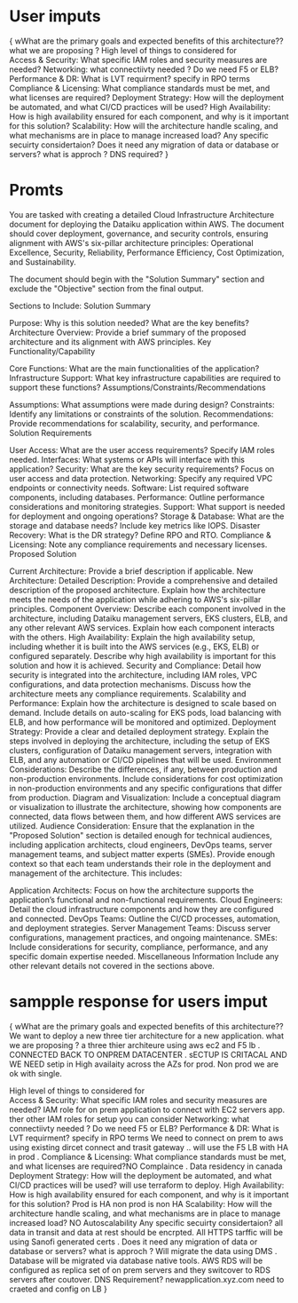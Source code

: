 # User imputs

{ wWhat are the primary goals and expected benefits of this architecture?? 
what we are proposing ? 
High level of things to considered for  
Access & Security: What specific IAM roles and security measures are needed?
Networking: what connectiivty needed ? Do we need F5 or ELB?
Performance & DR: What is LVT requirment? specify in RPO terms 
Compliance & Licensing: What compliance standards must be met, and what licenses are required?
Deployment Strategy: How will the deployment be automated, and what CI/CD practices will be used?
High Availability: How is high availability ensured for each component, and why is it important for this solution?
Scalability: How will the architecture handle scaling, and what mechanisms are in place to manage increased load?
Any specific secuirty considertaion? 
Does it need any migration of data or database or servers? what is approch ? 
DNS required? 
}

# Promts 
You are tasked with creating a detailed Cloud Infrastructure Architecture document for deploying the Dataiku application within AWS. The document should cover deployment, governance, and security controls, ensuring alignment with AWS's six-pillar architecture principles: Operational Excellence, Security, Reliability, Performance Efficiency, Cost Optimization, and Sustainability.

The document should begin with the "Solution Summary" section and exclude the "Objective" section from the final output.

Sections to Include:
Solution Summary

Purpose: Why is this solution needed? What are the key benefits?
Architecture Overview: Provide a brief summary of the proposed architecture and its alignment with AWS principles.
Key Functionality/Capability

Core Functions: What are the main functionalities of the application?
Infrastructure Support: What key infrastructure capabilities are required to support these functions?
Assumptions/Constraints/Recommendations

Assumptions: What assumptions were made during design?
Constraints: Identify any limitations or constraints of the solution.
Recommendations: Provide recommendations for scalability, security, and performance.
Solution Requirements

User Access: What are the user access requirements? Specify IAM roles needed.
Interfaces: What systems or APIs will interface with this application?
Security: What are the key security requirements? Focus on user access and data protection.
Networking: Specify any required VPC endpoints or connectivity needs.
Software: List required software components, including databases.
Performance: Outline performance considerations and monitoring strategies.
Support: What support is needed for deployment and ongoing operations?
Storage & Database: What are the storage and database needs? Include key metrics like IOPS.
Disaster Recovery: What is the DR strategy? Define RPO and RTO.
Compliance & Licensing: Note any compliance requirements and necessary licenses.
Proposed Solution

Current Architecture: Provide a brief description if applicable.
New Architecture:
Detailed Description: Provide a comprehensive and detailed description of the proposed architecture. Explain how the architecture meets the needs of the application while adhering to AWS's six-pillar principles.
Component Overview: Describe each component involved in the architecture, including Dataiku management servers, EKS clusters, ELB, and any other relevant AWS services. Explain how each component interacts with the others.
High Availability: Explain the high availability setup, including whether it is built into the AWS services (e.g., EKS, ELB) or configured separately. Describe why high availability is important for this solution and how it is achieved.
Security and Compliance: Detail how security is integrated into the architecture, including IAM roles, VPC configurations, and data protection mechanisms. Discuss how the architecture meets any compliance requirements.
Scalability and Performance: Explain how the architecture is designed to scale based on demand. Include details on auto-scaling for EKS pods, load balancing with ELB, and how performance will be monitored and optimized.
Deployment Strategy: Provide a clear and detailed deployment strategy. Explain the steps involved in deploying the architecture, including the setup of EKS clusters, configuration of Dataiku management servers, integration with ELB, and any automation or CI/CD pipelines that will be used.
Environment Considerations: Describe the differences, if any, between production and non-production environments. Include considerations for cost optimization in non-production environments and any specific configurations that differ from production.
Diagram and Visualization: Include a conceptual diagram or visualization to illustrate the architecture, showing how components are connected, data flows between them, and how different AWS services are utilized.
Audience Consideration:
Ensure that the explanation in the "Proposed Solution" section is detailed enough for technical audiences, including application architects, cloud engineers, DevOps teams, server management teams, and subject matter experts (SMEs). Provide enough context so that each team understands their role in the deployment and management of the architecture. This includes:

Application Architects: Focus on how the architecture supports the application’s functional and non-functional requirements.
Cloud Engineers: Detail the cloud infrastructure components and how they are configured and connected.
DevOps Teams: Outline the CI/CD processes, automation, and deployment strategies.
Server Management Teams: Discuss server configurations, management practices, and ongoing maintenance.
SMEs: Include considerations for security, compliance, performance, and any specific domain expertise needed.
Miscellaneous Information
Include any other relevant details not covered in the sections above.


# sampple response for users imput 
{ wWhat are the primary goals and expected benefits of this architecture?? 
We want to deploy a new three tier architecture for a new application. 
what we are proposing ? 
a three thier architeure using aws ec2 and F5 lb . CONNECTED BACK TO ONPREM DATACENTER . sECTUP IS CRITACAL AND WE NEED setip in High availaity across the AZs for prod. Non prod we are ok with single. 

High level of things to considered for  
Access & Security: What specific IAM roles and security measures are needed?
IAM role for on prem application to connect with EC2 servers app. ther other IAM roles for setup you can consider 
Networking: what connectiivty needed ? Do we need F5 or ELB?
Performance & DR: What is LVT requirment? specify in RPO terms 
We need to connect on prem to aws using existing dircet connect and trasit gateway .. will use the F5 LB with HA in prod . 
Compliance & Licensing: What compliance standards must be met, and what licenses are required?NO Complaince . Data residency in canada 
Deployment Strategy: How will the deployment be automated, and what CI/CD practices will be used?
will use terraform to deploy. 
High Availability: How is high availability ensured for each component, and why is it important for this solution?
Prod is HA non prod is non HA
Scalability: How will the architecture handle scaling, and what mechanisms are in place to manage increased load?
NO Autoscalability 
Any specific secuirty considertaion? 
all data in transit and data at rest should be encrpted. All HTTPS tarffic will be using Sanofi generated certs . 
Does it need any migration of data or database or servers? what is approch ? 
Will migrate the data using DMS . Database will be migrated via database native tools. AWS RDS will be configured as replica set of on prem servers and they switcover to RDS servers after coutover. 
DNS Requirement? 
newapplication.xyz.com need to craeted and config on LB 
}
